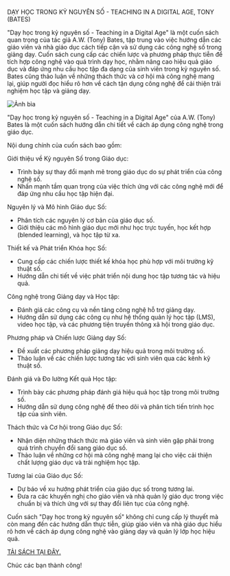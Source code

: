 DẠY HỌC TRONG KỶ NGUYÊN SỐ - TEACHING IN A DIGITAL AGE, TONY (BATES)

"Dạy học trong kỷ nguyên số - Teaching in a Digital Age" là một cuốn sách quan trọng của tác giả A.W. (Tony) Bates, tập trung vào việc hướng dẫn các giáo viên và nhà giáo dục cách tiếp cận và sử dụng các công nghệ số trong giảng dạy. Cuốn sách cung cấp các chiến lược và phương pháp thực tiễn để tích hợp công nghệ vào quá trình dạy học, nhằm nâng cao hiệu quả giáo dục và đáp ứng nhu cầu học tập đa dạng của sinh viên trong kỷ nguyên số. Bates cũng thảo luận về những thách thức và cơ hội mà công nghệ mang lại, giúp người đọc hiểu rõ hơn về cách tận dụng công nghệ để cải thiện trải nghiệm học tập và giảng dạy.

![Ảnh bìa](https://blogger.googleusercontent.com/img/b/R29vZ2xl/AVvXsEhD92ZlcMx_W4MeMR98XDJ09Y3XMSiyGUfVSt4MJ2NXZD4-E_cYEi54upiDP76Df3O5OX2dS0jyICrsTp-rlWUlp55Q-wT3VV14bTG-4k6IV7DhsyfkOzp2VVBBQMOVxNcb2OIQZjEHzCtraSdaO5ttCxXyjOqP4y2R-LfFxTYOFJF6sug5e7IVHRvgHdPk/w283-h400-rw/%5BeBook%5D%20D%E1%BA%A1y%20h%E1%BB%8Dc%20trong%20k%E1%BB%B7%20nguy%C3%AAn%20s%E1%BB%91%20-%20Teaching%20in%20a%20Digital%20Age,%20Tony%20(Bates).png)

"Dạy học trong kỷ nguyên số - Teaching in a Digital Age" của A.W. (Tony) Bates là một cuốn sách hướng dẫn chi tiết về cách áp dụng công nghệ trong giáo dục. 

Nội dung chính của cuốn sách bao gồm:

Giới thiệu về Kỷ nguyên Số trong Giáo dục:
- Trình bày sự thay đổi mạnh mẽ trong giáo dục do sự phát triển của công nghệ số.
- Nhấn mạnh tầm quan trọng của việc thích ứng với các công nghệ mới để đáp ứng nhu cầu học tập hiện đại.


Nguyên lý và Mô hình Giáo dục Số:
- Phân tích các nguyên lý cơ bản của giáo dục số.
- Giới thiệu các mô hình giáo dục mới như học trực tuyến, học kết hợp (blended learning), và học tập từ xa.


Thiết kế và Phát triển Khóa học Số:
- Cung cấp các chiến lược thiết kế khóa học phù hợp với môi trường kỹ thuật số.
- Hướng dẫn chi tiết về việc phát triển nội dung học tập tương tác và hiệu quả.


Công nghệ trong Giảng dạy và Học tập:
- Đánh giá các công cụ và nền tảng công nghệ hỗ trợ giảng dạy.
- Hướng dẫn sử dụng các công cụ như hệ thống quản lý học tập (LMS), video học tập, và các phương tiện truyền thông xã hội trong giáo dục.


Phương pháp và Chiến lược Giảng dạy Số:
- Đề xuất các phương pháp giảng dạy hiệu quả trong môi trường số.
- Thảo luận về các chiến lược tương tác với sinh viên qua các kênh kỹ thuật số.


Đánh giá và Đo lường Kết quả Học tập:
- Trình bày các phương pháp đánh giá hiệu quả học tập trong môi trường số.
- Hướng dẫn sử dụng công nghệ để theo dõi và phân tích tiến trình học tập của sinh viên.


Thách thức và Cơ hội trong Giáo dục Số:
- Nhận diện những thách thức mà giáo viên và sinh viên gặp phải trong quá trình chuyển đổi sang giáo dục số.
- Thảo luận về những cơ hội mà công nghệ mang lại cho việc cải thiện chất lượng giáo dục và trải nghiệm học tập.


Tương lai của Giáo dục Số:
- Dự báo về xu hướng phát triển của giáo dục số trong tương lai.
- Đưa ra các khuyến nghị cho giáo viên và nhà quản lý giáo dục trong việc chuẩn bị và thích ứng với sự thay đổi liên tục của công nghệ.

Cuốn sách "Dạy học trong kỷ nguyên số" không chỉ cung cấp lý thuyết mà còn mang đến các hướng dẫn thực tiễn, giúp giáo viên và nhà giáo dục hiểu rõ hơn về cách áp dụng công nghệ vào giảng dạy và quản lý lớp học hiệu quả.


[TẢI SÁCH TẠI ĐÂY.](https://drive.google.com/file/d/1bWxIHtZ0VNBD_3SUQlmUt7Ol2__BW2B0/view?usp=sharing)

Chúc các bạn thành công!
